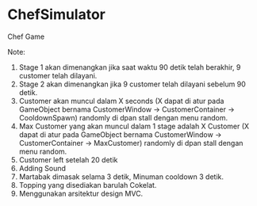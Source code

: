 # ChefSimulator
Chef Game

Note:
1. Stage 1 akan dimenangkan jika saat waktu 90 detik telah berakhir, 9 customer telah dilayani.
2. Stage 2 akan dimenangkan jika 9 customer telah dilayani sebelum 90 detik.
3. Customer akan muncul dalam X seconds (X dapat di atur pada GameObject bernama CustomerWindow -> CustomerContainer -> CooldownSpawn) randomly di dpan stall dengan menu random.
4. Max Customer yang akan muncul dalam 1 stage adalah X Customer (X dapat di atur pada GameObject bernama CustomerWindow -> CustomerContainer -> MaxCustomer) randomly di dpan stall dengan menu random.
4. Customer left setelah 20 detik
5. Adding Sound
6. Martabak dimasak selama 3 detik, Minuman cooldown 3 detik.
7. Topping yang disediakan barulah Cokelat.
8. Menggunakan arsitektur design MVC.
